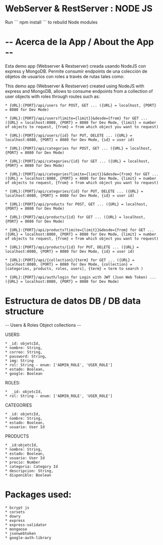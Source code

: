 # WebServer & RestServer : NODE JS

Run ´´´ npm install ´´´ to rebuild Node modules

# -- Acerca de la App / About the App --

Esta demo app (Webserver & Restserver) creada usando NodeJS con express y MongoDB. Permite consumir endpoints de una colección de objetos de usuarios con roles a través de rutas tales como:

This demo app (Webserver & Restserver) created using NodeJS with express and MongoDB, allows to consume endpoints from a collection of user objects with roles through routes such as:

```
* {URL}:{PORT}/api/users for POST, GET ... ({URL} = localhost, {PORT} = 8080 for Dev Mode)

* {URL}:{PORT}/api/users?limite={limit}}&desde={from} for GET ... ({URL} = localhost:8080, {PORT} = 8080 for Dev Mode, {limit} = number of objects to request, {from} = from which object you want to request)

* {URL}:{PORT}/api/users/{id} for PUT, DELETE ... ({URL} = localhost:8080, {PORT} = 8080 for Dev Mode, {id} = user id)

* {URL}:{PORT}/api/categories for POST, GET ... ({URL} = localhost, {PORT} = 8080 for Dev Mode)

* {URL}:{PORT}/api/categories/{id} for GET ... ({URL} = localhost, {PORT} = 8080 for Dev Mode)

* {URL}:{PORT}/api/categories?limite={limit}}&desde={from} for GET ... ({URL} = localhost:8080, {PORT} = 8080 for Dev Mode, {limit} = number of objects to request, {from} = from which object you want to request)

* {URL}:{PORT}/api/categories/{id} for PUT, DELETE ... ({URL} = localhost:8080, {PORT} = 8080 for Dev Mode, {id} = user id)

* {URL}:{PORT}/api/products for POST, GET ... ({URL} = localhost, {PORT} = 8080 for Dev Mode)

* {URL}:{PORT}/api/products/{id} for GET ... ({URL} = localhost, {PORT} = 8080 for Dev Mode)

* {URL}:{PORT}/api/products?limite={limit}}&desde={from} for GET ... ({URL} = localhost:8080, {PORT} = 8080 for Dev Mode, {limit} = number of objects to request, {from} = from which object you want to request)

* {URL}:{PORT}/api/products/{id} for PUT, DELETE ... ({URL} = localhost:8080, {PORT} = 8080 for Dev Mode, {id} = user id)

* {URL}:{PORT}/api/{collection}/{term} for GET ... ({URL} = localhost:8080, {PORT} = 8080 for Dev Mode, {collection} = [categories, products, roles, users], {term} = term to search )

* {URL}:{PORT}/api/auth/login for Login with JWT (Json Web Token) ... ({URL} = localhost:8080, {PORT} = 8080 for Dev Mode)
```

# Estructura de datos DB / DB data structure
-- Users & Roles Object collections --

USERS:
```
* _id: objetcId,
* nombre: String,
* correo: String,
* password: String,
* img: String
* rol: String - enum: ['ADMIN_ROLE', 'USER_ROLE']
* estado: Boolean,
* google: Boolean
```
ROLES:
```
*  _id: objetcId,
* rol: String - enum: ['ADMIN_ROLE', 'USER_ROLE']
```

CATEGORIES
```
* _id: objetcId,
* nombre: String,
* estado: Boolean,
* usuario: User Id
```

PRODUCTS
```
* _id:objetcId,
* nombre: String,
* estado: Boolean,
* usuario: User Id
* precio: Number
* categoria: Category Id
* descripcion: String,
* disponible: Boolean
```

# Packages used:
```
* bcrypt js
* corsets
* dowry
* express
* express-validator
* mongoose
* jsonwebtoken
* google-auth-library
```